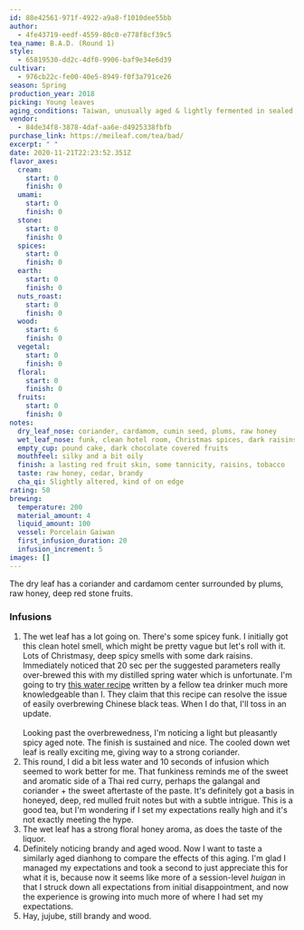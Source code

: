 ```yaml
---
id: 88e42561-971f-4922-a9a8-f1010dee55bb
author:
  - 4fe43719-eedf-4559-80c0-e778f8cf39c5
tea_name: B.A.D. (Round 1)
style:
  - 65819530-dd2c-4df0-9906-baf9e34e6d39
cultivar:
  - 976cb22c-fe00-40e5-8949-f0f3a791ce26
season: Spring
production_year: 2018
picking: Young leaves
aging_conditions: Taiwan, unusually aged & lightly fermented in sealed bags
vendor:
  - 84de34f8-3878-4daf-aa6e-d4925338fbfb
purchase_link: https://meileaf.com/tea/bad/
excerpt: " "
date: 2020-11-21T22:23:52.351Z
flavor_axes:
  cream:
    start: 0
    finish: 0
  umami:
    start: 0
    finish: 0
  stone:
    start: 0
    finish: 0
  spices:
    start: 0
    finish: 0
  earth:
    start: 0
    finish: 0
  nuts_roast:
    start: 0
    finish: 0
  wood:
    start: 6
    finish: 0
  vegetal:
    start: 0
    finish: 0
  floral:
    start: 0
    finish: 0
  fruits:
    start: 0
    finish: 0
notes:
  dry_leaf_nose: coriander, cardamom, cumin seed, plums, raw honey
  wet_leaf_nose: funk, clean hotel room, Christmas spices, dark raisins, dried cranberries
  empty_cup: pound cake, dark chocolate covered fruits
  mouthfeel: silky and a bit oily
  finish: a lasting red fruit skin, some tannicity, raisins, tobacco
  taste: raw honey, cedar, brandy
  cha_qi: Slightly altered, kind of on edge
rating: 50
brewing:
  temperature: 200
  material_amount: 4
  liquid_amount: 100
  vessel: Porcelain Gaiwan
  first_infusion_duration: 20
  infusion_increment: 5
images: []
---
```

The dry leaf has a coriander and cardamom center surrounded by plums, raw honey, deep red stone fruits.

### Infusions

1. The wet leaf has a lot going on. There's some spicey funk. I initially got this clean hotel smell, which might be pretty vague but let's roll with it. Lots of Christmasy, deep spicy smells with some dark raisins. Immediately noticed that 20 sec per the suggested parameters really over-brewed this with my distilled spring water which is unfortunate. I'm going to try [this water recipe](http://empiricaltea.com/my-custom-water-recipe-for-tea/) written by a fellow tea drinker much more knowledgeable than I. They claim that this recipe can resolve the issue of easily overbrewing Chinese black teas. When I do that, I'll toss in an update.\
   \
   Looking past the overbrewedness, I'm noticing a light but pleasantly spicy aged note. The finish is sustained and nice. The cooled down wet leaf is really exciting me, giving way to a strong coriander.
2. This round, I did a bit less water and 10 seconds of infusion which seemed to work better for me. That funkiness reminds me of the sweet and aromatic side of a Thai red curry, perhaps the galangal and coriander + the sweet aftertaste of the paste. It's definitely got a basis in honeyed, deep, red mulled fruit notes but with a subtle intrigue. This is a good tea, but I'm wondering if I set my expectations really high and it's not exactly meeting the hype.
3. The wet leaf has a strong floral honey aroma, as does the taste of the liquor.
4. Definitely noticing brandy and aged wood. Now I want to taste a similarly aged dianhong to compare the effects of this aging. I'm glad I managed my expectations and took a second to just appreciate this for what it is, because now it seems like more of a session-level *huigan* in that I struck down all expectations from initial disappointment, and now the experience is growing into much more of where I had set my expectations.
5. Hay, jujube, still brandy and wood.